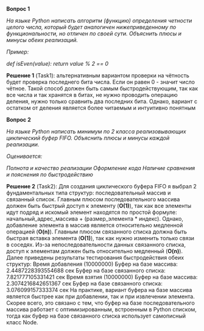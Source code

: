**Вопрос 1**

*На языке Python написать алгоритм (функцию) определения четности целого числа, который будет аналогичен нижеприведенному по функциональности, но отличен по своей сути. Объяснить плюсы и минусы обеих реализаций.*

*Пример:* 

*def isEven(value):*
      *return value % 2 == 0*

**Решение 1** (Task1): альтернативным вариантом проверки на чётность будет проверка последнего бита числа. Если он равен 0 - значит число чётное. Такой способ должен быть самым быстродействующим, так как все числа и так хранятся в битах, не нужно проводить операцию деления, нужно только сравнить два последних бита. Однако, вариант с остатком от деления является более читаемым и интуитивно понятным

**Вопрос 2**

*На языке Python написать минимум по 2 класса реализовывающих циклический буфер FIFO. Объяснить плюсы и минусы каждой реализации.*

*Оценивается:*

*Полнота и качество реализации*
*Оформление кода*
*Наличие сравнения и пояснения по быстродействию*

**Решение 2** (Task2): Для создания циклического буфера FIFO я выбрал 2 фундаментальных типа структур: последовательный массив и связанный список. 
Главным плюсом последовательного массива должен быть быстрый доступ к элементу (**O(1)**), так как все элементы идут подряд и искомый элемент находятся по простой формуле: начальный_адрес_массива + (размер_элемента * индекс). Однако, добавление элемента в массив является относительно медленной операцией (**O(n)**).
Главным плюсом связанного списка должна быть быстрая вставка элемента (**O(1)**), так как нужно изменить только связи в соседях. Из-за непоследовательности данных связанного списка, доступ к элементам должен быть относительно медленный (**O(n)**). 
Далее приведены результаты тестирования быстродействия обеих структур:
Время добавления (10000000)
	Буфер на базе массива:
	2.4487228393554688 сек
	Буфер на базе связанного списка:
	7.821777105331421 сек
Время взятия (10000000)
	Буфер на базе массива:
	2.3074216842651367 сек
	Буфер на базе связанного списка:
	3.076099157333374 сек
На практике, вариант буфера на базе массива является быстрее как при добавлении, так и при извлечении элемента. Скорее всего, это связано с тем, что буфер на базе последовательного массива работает с оптимизированным, встроенным в Python списком, тогда как буфер на базе связанного списка использует самописный класс Node.
